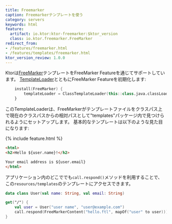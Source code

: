 ```yaml
---
title: Freemarker
caption: Freemarkerテンプレートを使う
category: servers
keywords: html
feature:
  artifact: io.ktor:ktor-freemarker:$ktor_version
  class: io.ktor.freemarker.FreeMarker
redirect_from:
- /features/freemarker.html
- /features/templates/freemarker.html
ktor_version_review: 1.0.0
---
```


Ktorは[FreeMarker](http://freemarker.org/)テンプレートをFreeMarker Featureを通じてサポートしています。
[TemplateLoader](http://freemarker.org/docs/pgui_config_templateloading.html)とともにFreeMarker Featureを初期化します:

```kotlin
    install(FreeMarker) {
        templateLoader = ClassTemplateLoader(this::class.java.classLoader, "templates")
    }
```

このTemplateLoaderは、FreeMarkerがテンプレートファイルをクラスパス上で現在のクラスパスからの相対パスとして"templates"パッケージ内で見つけられるようにセットアップします。
基本的なテンプレートは以下のような見た目になります:

{% include feature.html %}

```html
<html>
<h2>Hello ${user.name}!</h2>

Your email address is ${user.email}
</html>
```

アプリケーション内のどこででも`call.respond()`メソッドを利用することで、この`resources/templates`のテンプレートにアクセスできます。

```kotlin
data class User(val name: String, val email: String)

get("/") {
	val user = User("user name", "user@example.com")
	call.respond(FreeMarkerContent("hello.ftl", mapOf("user" to user)))
}
```
